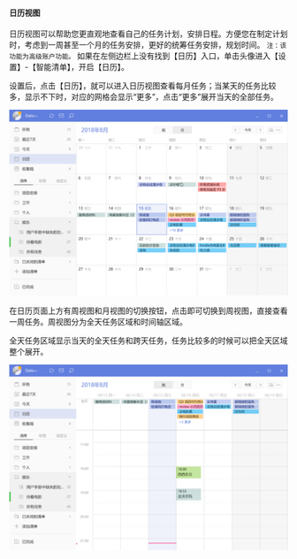 #### 日历视图

日历视图可以帮助您更直观地查看自己的任务计划，安排日程。方便您在制定计划时，考虑到一周甚至一个月的任务安排，更好的统筹任务安排，规划时间。 `注：该功能为高级账户功能。` 如果在左侧边栏上没有找到【日历】入口，单击头像进入【设置】-【智能清单】，开启【日历】。

设置后，点击【日历】，就可以进入日历视图查看每月任务；当某天的任务比较多，显示不下时，对应的网格会显示“更多”，点击“更多”展开当天的全部任务。

![wincal1](../../images/Windows/calendar/pasted%20image%200%207.png)

在日历页面上方有周视图和月视图的切换按钮，点击即可切换到周视图，直接查看一周任务。周视图分为全天任务区域和时间轴区域。

全天任务区域显示当天的全天任务和跨天任务，任务比较多的时候可以把全天区域整个展开。

![wincal2](../../images/Windows/calendar/pasted%20image%200.png)

